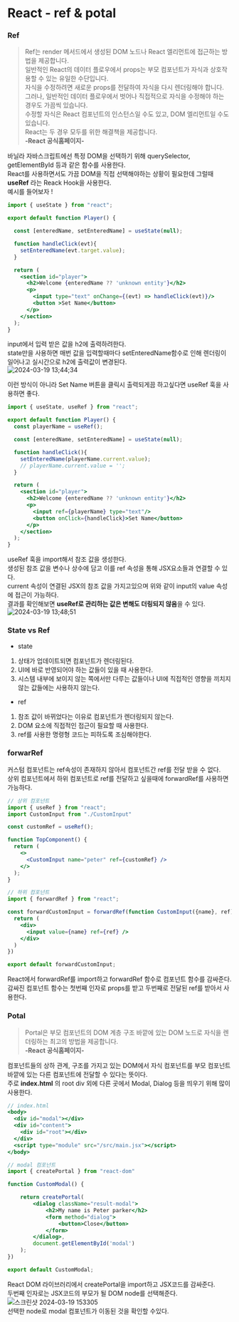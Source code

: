 React - ref & potal
===========

### Ref
>Ref는 render 메서드에서 생성된 DOM 노드나 React 엘리먼트에 접근하는 방법을 제공합니다.   
>일반적인 React의 데이터 플로우에서 props는 부모 컴포넌트가 자식과 상호작용할 수 있는 유일한 수단입니다.   
>자식을 수정하려면 새로운 props를 전달하여 자식을 다시 렌더링해야 합니다.   
>그러나, 일반적인 데이터 플로우에서 벗어나 직접적으로 자식을 수정해야 하는 경우도 가끔씩 있습니다.   
>수정할 자식은 React 컴포넌트의 인스턴스일 수도 있고, DOM 엘리먼트일 수도 있습니다.   
>React는 두 경우 모두를 위한 해결책을 제공합니다.   
>**-React 공식홈페이지-**

바닐라 자바스크립트에선 특정 DOM을 선택하기 위해 querySelector, getElementById 등과 같은 함수를 사용한다.   
React를 사용하면서도 가끔 DOM을 직접 선택해야하는 상황이 필요한데 그럴때 **useRef** 라는 Reack Hook을 사용한다.   
예시를 들어보자 !
```jsx
import { useState } from "react";

export default function Player() {

  const [enteredName, setEnteredName] = useState(null);

  function handleClick(evt){
    setEnteredName(evt.target.value);
  }

  return (
    <section id="player">
      <h2>Welcome {enteredName ?? 'unknown entity'}</h2>
      <p>
        <input type="text" onChange={(evt) => handleClick(evt)}/>
        <button >Set Name</button>
      </p>
    </section>
  );
}
```
input에서 입력 받은 값을 h2에 출력하려한다.   
state만을 사용하면 매번 값을 입력할때마다 setEnteredName함수로 인해 렌더링이 일어나고 실시간으로 h2에 출력값이 변경된다.   
![2024-03-19 13;44;34](https://github.com/100JM/react-refs-portals/assets/85985604/5f9becdd-1fe3-4d92-a3c9-b9cb9d47e1c9)   

이런 방식이 아니라 Set Name 버튼을 클릭시 출력되게끔 하고싶다면 useRef 훅을 사용하면 좋다.
```jsx
import { useState, useRef } from "react";

export default function Player() {
  const playerName = useRef();

  const [enteredName, setEnteredName] = useState(null);

  function handleClick(){
    setEnteredName(playerName.current.value);
    // playerName.current.value = '';
  }

  return (
    <section id="player">
      <h2>Welcome {enteredName ?? 'unknown entity'}</h2>
      <p>
        <input ref={playerName} type="text"/>
        <button onClick={handleClick}>Set Name</button>
      </p>
    </section>
  );
}
```
useRef 훅을 import해서 참조 값을 생성한다.   
생성된 참조 값을 변수나 상수에 담고 이를 ref 속성을 통해 JSX요소들과 연결할 수 있다.   
current 속성이 연결된 JSX의 참조 값을 가지고있으며 위와 같이 input의 value 속성에 접근이 가능하다.   
결과를 확인해보면 **useRef로 관리하는 값은 변해도 더링되지 않음**을  수 있다.   
![2024-03-19 13;48;51](https://github.com/100JM/react-refs-portals/assets/85985604/5c88f352-4af3-4bed-9fb6-7db0a1e165b4)   

### State vs Ref
- state
1. 상태가 업데이트되면 컴포넌트가 렌더링된다.
2. UI에 바로 반영되어야 하는 값들이 있을 때 사용한다.
3. 시스템 내부에 보이지 않는 쪽에서만 다루는 값들이나 UI에 직접적인 영향을 끼치지 않는 값들에는 사용하지 않는다.

- ref
1. 참조 값이 바뀌었다는 이유로 컴포넌트가 렌더링되지 않는다.
2. DOM 요소에 직접적인 접근이 필요할 때 사용한다.
3. ref를 사용한 명령형 코드는 피하도록 조심해야한다.

### forwarRef
커스텀 컴포넌트는 ref속성이 존재하지 않아서 컴포넌트간 ref를 전달 받을 수 없다.   
상위 컴포넌트에서 하위 컴포넌트로 ref를 전달하고 싶을때에 forwardRef를 사용하면 가능하다.
```jsx
// 상위 컴포넌트
import { useRef } from "react";
import CustomInput from "./CustomInput"

const customRef = useRef();

function TopComponent() {
  return (
    <>
      <CustomInput name="peter" ref={customRef} />
    </>
  );
}

// 하위 컴포넌트
import { forwardRef } from "react";

const forwardCustomInput = forwardRef(function CustomInput({name}, ref) {
  return (
    <div>
      <input value={name} ref={ref} />
    </div>
  )
})

export default forwardCustomInput;
```
React에서 forwardRef를 import하고 forwardRef 함수로 컴포넌트 함수를 감싸준다.   
감싸진 컴포넌트 함수는 첫번째 인자로 props를 받고 두번째로 전달된 ref를 받아서 사용한다.

### Potal
>Portal은 부모 컴포넌트의 DOM 계층 구조 바깥에 있는 DOM 노드로 자식을 렌더링하는 최고의 방법을 제공합니다.   
>**-React 공식홈페이지-**

컴포넌트들의 상하 관계, 구조를 가지고 있는 DOM에서 자식 컴포넌트를 부모 컴포넌트 바깥에 있는 다른 컴포넌트에 전달할 수 있다는 뜻이다.   
주로 **index.html** 의 root div 외에 다른 곳에서 Modal, Dialog 등을 띄우기 위해 많이 사용한다.
```jsx
// index.html
<body>
  <div id="modal"></div>
  <div id="content">
    <div id="root"></div>
  </div>
  <script type="module" src="/src/main.jsx"></script>
</body>

// modal 컴포넌트
import { createPortal } from "react-dom"

function CustomModal() {

    return createPortal(
        <dialog className="result-modal">
            <h2>My name is Peter parker</h2>
            <form method="dialog">
                <button>Close</button>
            </form>
        </dialog>,
        document.getElementById('modal')
    );
})

export default CustomModal;
```
React DOM 라이브러리에서 createPortal을 import하고 JSX코드를 감싸준다.   
두번째 인자로는 JSX코드의 부모가 될 DOM node를 선택해준다.   
![스크린샷 2024-03-19 153305](https://github.com/100JM/react-refs-portals/assets/85985604/3cf9b790-25fd-4847-8d11-896c915e5d82)   
선택한 node로 modal 컴포넌트가 이동된 것을 확인할 수있다.
